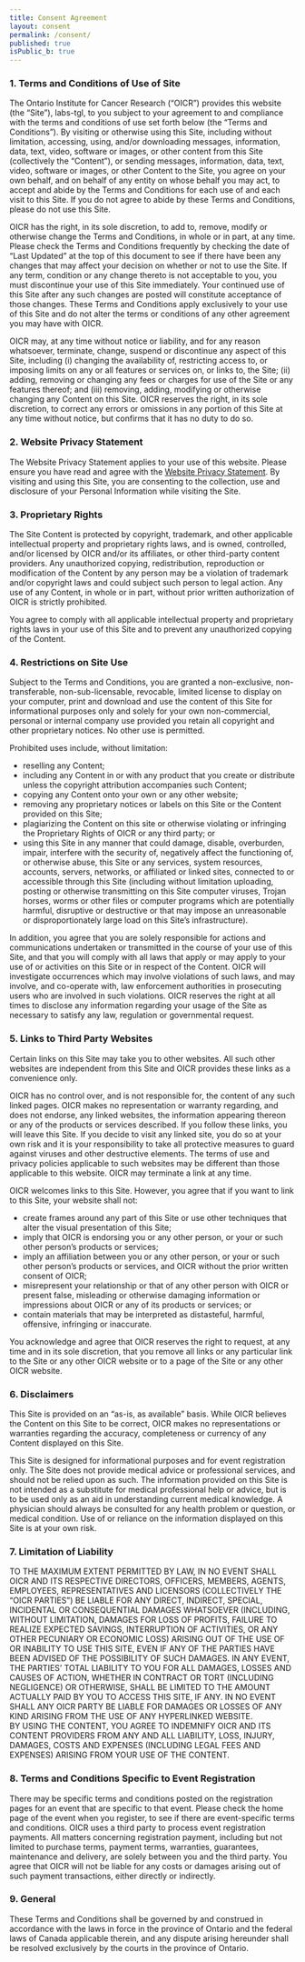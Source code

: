 ```yaml
---
title: Consent Agreement
layout: consent
permalink: /consent/
published: true
isPublic_b: true
---
```


### 1\. Terms and Conditions of Use of Site

The Ontario Institute for Cancer Research (“OICR”) provides this website (the “Site”), labs-tgl, to you subject to your agreement to and compliance with the terms and conditions of use set forth below (the “Terms and Conditions”). By visiting or otherwise using this Site, including without limitation, accessing, using, and/or downloading messages, information, data, text, video, software or images, or other content from this Site (collectively the “Content”), or sending messages, information, data, text, video, software or images, or other Content to the Site, you agree on your own behalf, and on behalf of any entity on whose behalf you may act, to accept and abide by the Terms and Conditions for each use of and each visit to this Site. If you do not agree to abide by these Terms and Conditions, please do not use this Site.

OICR has the right, in its sole discretion, to add to, remove, modify or otherwise change the Terms and Conditions, in whole or in part, at any time. Please check the Terms and Conditions frequently by checking the date of “Last Updated” at the top of this document to see if there have been any changes that may affect your decision on whether or not to use the Site. If any term, condition or any change thereto is not acceptable to you, you must discontinue your use of this Site immediately. Your continued use of this Site after any such changes are posted will constitute acceptance of those changes. These Terms and Conditions apply exclusively to your use of this Site and do not alter the terms or conditions of any other agreement you may have with OICR.

OICR may, at any time without notice or liability, and for any reason whatsoever, terminate, change, suspend or discontinue any aspect of this Site, including (i) changing the availability of, restricting access to, or imposing limits on any or all features or services on, or links to, the Site; (ii) adding, removing or changing any fees or charges for use of the Site or any features thereof; and (iii) removing, adding, modifying or otherwise changing any Content on this Site. OICR reserves the right, in its sole discretion, to correct any errors or omissions in any portion of this Site at any time without notice, but confirms that it has no duty to do so.

### 2\. Website Privacy Statement

The Website Privacy Statement applies to your use of this website. Please ensure you have read and agree with the [Website Privacy Statement](https://oicr.on.ca/website-privacy-statement). By visiting and using this Site, you are consenting to the collection, use and disclosure of your Personal Information while visiting the Site.

### 3\. Proprietary Rights

The Site Content is protected by copyright, trademark, and other applicable intellectual property and proprietary rights laws, and is owned, controlled, and/or licensed by OICR and/or its affiliates, or other third-party content providers. Any unauthorized copying, redistribution, reproduction or modification of the Content by any person may be a violation of trademark and/or copyright laws and could subject such person to legal action. Any use of any Content, in whole or in part, without prior written authorization of OICR is strictly prohibited.

You agree to comply with all applicable intellectual property and proprietary rights laws in your use of this Site and to prevent any unauthorized copying of the Content.

### 4\. Restrictions on Site Use

Subject to the Terms and Conditions, you are granted a non-exclusive, non-transferable, non-sub-licensable, revocable, limited license to display on your computer, print and download and use the content of this Site for informational purposes only and solely for your own non-commercial, personal or internal company use provided you retain all copyright and other proprietary notices. No other use is permitted.

Prohibited uses include, without limitation:

-   reselling any Content;
-   including any Content in or with any product that you create or distribute unless the copyright attribution accompanies such Content;
-   copying any Content onto your own or any other website;
-   removing any proprietary notices or labels on this Site or the Content provided on this Site;
-   plagiarizing the Content on this site or otherwise violating or infringing the Proprietary Rights of OICR or any third party; or
-   using this Site in any manner that could damage, disable, overburden, impair, interfere with the security of, negatively affect the functioning of, or otherwise abuse, this Site or any services, system resources, accounts, servers, networks, or affiliated or linked sites, connected to or accessible through this Site (including without limitation uploading, posting or otherwise transmitting on this Site computer viruses, Trojan horses, worms or other files or computer programs which are potentially harmful, disruptive or destructive or that may impose an unreasonable or disproportionately large load on this Site’s infrastructure).

In addition, you agree that you are solely responsible for actions and communications undertaken or transmitted in the course of your use of this Site, and that you will comply with all laws that apply or may apply to your use of or activities on this Site or in respect of the Content. OICR will investigate occurrences which may involve violations of such laws, and may involve, and co-operate with, law enforcement authorities in prosecuting users who are involved in such violations. OICR reserves the right at all times to disclose any information regarding your usage of the Site as necessary to satisfy any law, regulation or governmental request.

### 5\. Links to Third Party Websites

Certain links on this Site may take you to other websites. All such other websites are independent from this Site and OICR provides these links as a convenience only.

OICR has no control over, and is not responsible for, the content of any such linked pages. OICR makes no representation or warranty regarding, and does not endorse, any linked websites, the information appearing thereon or any of the products or services described. If you follow these links, you will leave this Site. If you decide to visit any linked site, you do so at your own risk and it is your responsibility to take all protective measures to guard against viruses and other destructive elements. The terms of use and privacy policies applicable to such websites may be different than those applicable to this website. OICR may terminate a link at any time.

OICR welcomes links to this Site. However, you agree that if you want to link to this Site, your website shall not:

-   create frames around any part of this Site or use other techniques that alter the visual presentation of this Site;
-   imply that OICR is endorsing you or any other person, or your or such other person’s products or services;
-   imply an affiliation between you or any other person, or your or such other person’s products or services, and OICR without the prior written consent of OICR;
-   misrepresent your relationship or that of any other person with OICR or present false, misleading or otherwise damaging information or impressions about OICR or any of its products or services; or
-   contain materials that may be interpreted as distasteful, harmful, offensive, infringing or inaccurate.

You acknowledge and agree that OICR reserves the right to request, at any time and in its sole discretion, that you remove all links or any particular link to the Site or any other OICR website or to a page of the Site or any other OICR website.

### 6\. Disclaimers

This Site is provided on an “as-is, as available” basis. While OICR believes the Content on this Site to be correct, OICR makes no representations or warranties regarding the accuracy, completeness or currency of any Content displayed on this Site.

This Site is designed for informational purposes and for event registration only. The Site does not provide medical advice or professional services, and should not be relied upon as such. The information provided on this Site is not intended as a substitute for medical professional help or advice, but is to be used only as an aid in understanding current medical knowledge. A physician should always be consulted for any health problem or question, or medical condition. Use of or reliance on the information displayed on this Site is at your own risk.

### 7\. Limitation of Liability

TO THE MAXIMUM EXTENT PERMITTED BY LAW, IN NO EVENT SHALL OICR AND ITS RESPECTIVE DIRECTORS, OFFICERS, MEMBERS, AGENTS, EMPLOYEES, REPRESENTATIVES AND LICENSORS (COLLECTIVELY THE “OICR PARTIES”) BE LIABLE FOR ANY DIRECT, INDIRECT, SPECIAL, INCIDENTAL OR CONSEQUENTIAL DAMAGES WHATSOEVER (INCLUDING, WITHOUT LIMITATION, DAMAGES FOR LOSS OF PROFITS, FAILURE TO REALIZE EXPECTED SAVINGS, INTERRUPTION OF ACTIVITIES, OR ANY OTHER PECUNIARY OR ECONOMIC LOSS) ARISING OUT OF THE USE OF OR INABILITY TO USE THIS SITE, EVEN IF ANY OF THE PARTIES HAVE BEEN ADVISED OF THE POSSIBILITY OF SUCH DAMAGES. IN ANY EVENT, THE PARTIES’ TOTAL LIABILITY TO YOU FOR ALL DAMAGES, LOSSES AND CAUSES OF ACTION, WHETHER IN CONTRACT OR TORT (INCLUDING NEGLIGENCE) OR OTHERWISE, SHALL BE LIMITED TO THE AMOUNT ACTUALLY PAID BY YOU TO ACCESS THIS SITE, IF ANY. IN NO EVENT SHALL ANY OICR PARTY BE LIABLE FOR DAMAGES OR LOSSES OF ANY KIND ARISING FROM THE USE OF ANY HYPERLINKED WEBSITE.   
BY USING THE CONTENT, YOU AGREE TO INDEMNIFY OICR AND ITS CONTENT PROVIDERS FROM ANY AND ALL LIABILITY, LOSS, INJURY, DAMAGES, COSTS AND EXPENSES (INCLUDING LEGAL FEES AND EXPENSES) ARISING FROM YOUR USE OF THE CONTENT.

### 8\. Terms and Conditions Specific to Event Registration

There may be specific terms and conditions posted on the registration pages for an event that are specific to that event. Please check the home page of the event when you register, to see if there are event-specific terms and conditions. OICR uses a third party to process event registration payments. All matters concerning registration payment, including but not limited to purchase terms, payment terms, warranties, guarantees, maintenance and delivery, are solely between you and the third party. You agree that OICR will not be liable for any costs or damages arising out of such payment transactions, either directly or indirectly.

### 9\. General

These Terms and Conditions shall be governed by and construed in accordance with the laws in force in the province of Ontario and the federal laws of Canada applicable therein, and any dispute arising hereunder shall be resolved exclusively by the courts in the province of Ontario.
